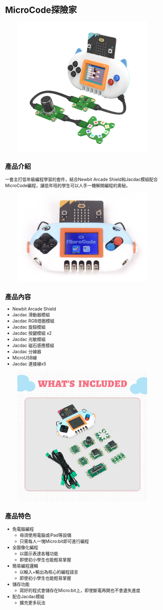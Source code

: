 # MicroCode探險家

<figure><img src="../.gitbook/assets/newbit-arcade-shield-photo-1_c88a3ba1-5fa9-419b-9910-b58fe6486b0f.webp" alt=""><figcaption></figcaption></figure>

## 產品介紹

一套主打低年級編程學習的套件，結合Newbit Arcade Shield和Jacdac模組配合MicroCode編程，讓低年班的學生可以人手一機解開編程的奧秘。

<figure><img src="../.gitbook/assets/image (123).png" alt=""><figcaption></figcaption></figure>

## 產品內容

* Newbit Arcade Shield&#x20;
* Jacdac 滑動器模組
* Jacdac RGB燈圈模組
* Jacdac 旋鈕模組
* Jacdac 按鍵模組 x2
* Jacdac 光敏模組
* Jacdac 磁石感應模組
* Jacdac 分線器
* MicroUSB線
* Jacdac 連接線x5

<figure><img src="../.gitbook/assets/4_5fb33120-cc86-4a82-8366-26c0873d9197.webp" alt=""><figcaption></figcaption></figure>

## 產品特色

* 免電腦編程
  * 毋須使用電腦或iPad等設備
  * 只需每人一塊Micro:bit即可進行編程
* 全圖像化編程
  * 以圖示表達各種功能
  * 即使初小學生也能輕易掌握
* 簡易編程邏輯
  * 以輸入+輸出為核心的編程語言
  * 即使初小學生也能輕易掌握
* 儲存功能
  * 寫好的程式會儲存在Micro:bit上，即使斷電再開也不會遺失進度
* 配合Jacdac模組
  * 擴充更多玩法

